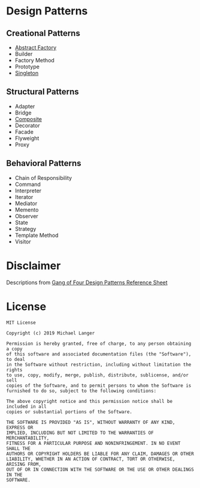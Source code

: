 # Design Patterns

## Creational Patterns
* [Abstract Factory](src/AbstractFactory.kt)
* Builder
* Factory Method
* Prototype
* [Singleton](src/Singleton.kt)

## Structural Patterns
* Adapter
* Bridge
* [Composite](src/Composite.kt)
* Decorator
* Facade
* Flyweight
* Proxy

## Behavioral Patterns
* Chain of Responsibility
* Command
* Interpreter
* Iterator
* Mediator
* Memento
* Observer
* State
* Strategy
* Template Method
* Visitor

# Disclaimer
Descriptions from [Gang of Four Design Patterns Reference Sheet](http://www.blackwasp.co.uk/GangOfFour.aspx)

# License
```
MIT License

Copyright (c) 2019 Michael Langer

Permission is hereby granted, free of charge, to any person obtaining a copy
of this software and associated documentation files (the "Software"), to deal
in the Software without restriction, including without limitation the rights
to use, copy, modify, merge, publish, distribute, sublicense, and/or sell
copies of the Software, and to permit persons to whom the Software is
furnished to do so, subject to the following conditions:

The above copyright notice and this permission notice shall be included in all
copies or substantial portions of the Software.

THE SOFTWARE IS PROVIDED "AS IS", WITHOUT WARRANTY OF ANY KIND, EXPRESS OR
IMPLIED, INCLUDING BUT NOT LIMITED TO THE WARRANTIES OF MERCHANTABILITY,
FITNESS FOR A PARTICULAR PURPOSE AND NONINFRINGEMENT. IN NO EVENT SHALL THE
AUTHORS OR COPYRIGHT HOLDERS BE LIABLE FOR ANY CLAIM, DAMAGES OR OTHER
LIABILITY, WHETHER IN AN ACTION OF CONTRACT, TORT OR OTHERWISE, ARISING FROM,
OUT OF OR IN CONNECTION WITH THE SOFTWARE OR THE USE OR OTHER DEALINGS IN THE
SOFTWARE.
```
